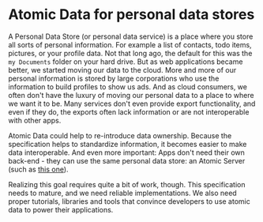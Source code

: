 # Atomic Data for personal data stores

A Personal Data Store (or personal data service) is a place where you store all sorts of personal information.
For example a list of contacts, todo items, pictures, or your profile data.
Not that long ago, the default for this was the `my Documents` folder on your hard drive.
But as web applications became better, we started moving our data to the cloud.
More and more of our personal information is stored by large corporations who use the information to build profiles to show us ads.
And as cloud consumers, we often don't have the luxury of moving our personal data to a place to where we want it to be.
Many services don't even provide export functionality, and even if they do, the exports often lack information or are not interoperable with other apps.

Atomic Data could help to re-introduce data ownership.
Because the specification helps to standardize information, it becomes easier to make data interoperable.
And even more important: Apps don't need their own back-end - they can use the same personal data store: an Atomic Server (such as [this one](https://github.com/joepio/atomic/blob/master/server/README.md)).

Realizing this goal requires quite a bit of work, though.
This specification needs to mature, and we need reliable implementations.
We also need proper tutorials, libraries and tools that convince developers to use atomic data to power their applications.
